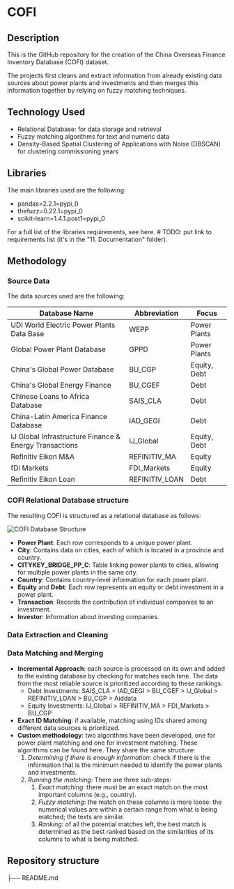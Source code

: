 # COFI

## Description
This is the GitHub repository for the creation of the China Overseas Finance Inventory Database (COFI) dataset.

The projects first cleans and extract information from already existing data sources about power plants and investments and then merges this information together by relying on fuzzy matching techniques.

## Technology Used
* Relational Database: for data storage and retrieval
* Fuzzy matching algorithms for text and numeric data
* Density-Based Spatial Clustering of Applications with Noise (DBSCAN) for clustering commissioning years

## Libraries
The main libraries used are the following:
* pandas=2.2.1=pypi_0
* thefuzz=0.22.1=pypi_0
* scikit-learn=1.4.1.post1=pypi_0

For a full list of the libraries requirements, see here. # TODO: put link to requirements list (it's in the "11. Documentation" folder).

## Methodology

### Source Data
The data sources used are the following:

| Database Name | Abbreviation | Focus |
| - | - | - | 
| UDI World Electric Power Plants Data Base | WEPP | Power Plants |
| Global Power Plant Database | GPPD | Power Plants |
| China's Global Power Database | BU_CGP | Equity, Debt | 
| China's Global Energy Finance | BU_CGEF | Debt | 
| Chinese Loans to Africa Database | SAIS_CLA | Debt | 
| China-Latin America Finance Database | IAD_GEGI | Debt | 
| IJ Global Infrastructure Finance & Energy Transactions | IJ_Global | Equity, Debt | 
| Refinitiv Eikon M&A | REFINITIV_MA | Equity |
| fDi Markets | FDI_Markets | Equity |
| Refinitiv Eikon Loan | REFINITIV_LOAN | Debt |

### COFI Relational Database structure
The resulting COFI is structured as a relational database as follows:

<img src="Relational DB - final.png" alt="COFI Database Structure" title="Relational DB"> <!-- TODO: this picture is in the "11. Documentation" folder. -->

* **Power Plant**: Each row corresponds to a unique power plant.
* **City**: Contains data on cities, each of which is located in a province and country.
* **CITYKEY_BRIDGE_PP_C**: Table linking power plants to cities, allowing for multiple power plants in the same city.
* **Country**: Contains country-level information for each power plant.
* **Equity** and **Debt**: Each row represents an equity or debt investment in a power plant.
* **Transaction**: Records the contribution of individual companies to an investment.
* **Investor**: Information about investing companies.

### Data Extraction and Cleaning

### Data Matching and Merging

* **Incremental Approach**: each source is processed on its own and added to the existing database by checking for matches each time. The data from the most reliable source is prioritized according to these rankings: 
    * Debt Investments: SAIS_CLA = IAD_GEGI > BU_CGEF > IJ_Global > REFINITIV_LOAN > BU_CGP > Aiddata
    * Equity Investments: IJ_Global > REFINITIV_MA > FDI_Markets > BU_CGP
* **Exact ID Matching**: if available, matching using IDs shared among different data sources is prioritized.
* **Custom methodology**: two algorithms have been developed, one for power plant matching and one for investment matching. These algorithms can be found here. <!-- TODO: add the link to the code of the functions. --> They share the same structure:
    1. *Determining if there is enough information*: check if there is the information that is the minimum needed to identify the power plants and investments.
    2. *Running the matching*: There are three sub-steps:
        1. *Exact matching*: there must be an exact match on the most important columns (e.g., country).
        2. *Fuzzy matching*: the match on these columns is more loose: the numerical values are within a certain range from what is being matched; the texts are similar. 
        3. *Ranking*: of all the potential matches left, the best match is determined as the best ranked based on the similarities of its columns to what is being matched. 

## Repository structure

├── README.md
